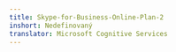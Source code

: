 ```yaml
---
title: Skype-for-Business-Online-Plan-2
inshort: Nedefinovaný
translator: Microsoft Cognitive Services
---
```




